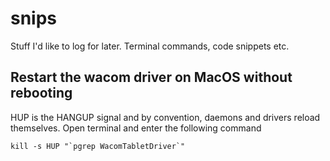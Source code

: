 # snips
Stuff I'd like to log for later. Terminal commands, code snippets etc.

## Restart the wacom driver on MacOS without rebooting
HUP is the HANGUP signal and by convention, daemons and drivers reload themselves.
Open terminal and enter the following command
``` 
kill -s HUP "`pgrep WacomTabletDriver`"
```
